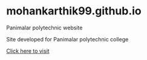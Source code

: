 # mohankarthik99.github.io
Panimalar polytechnic website

Site developed for Panimalar polytechnic college 

<a href="www.pptc.in">Click here to visit</a>
